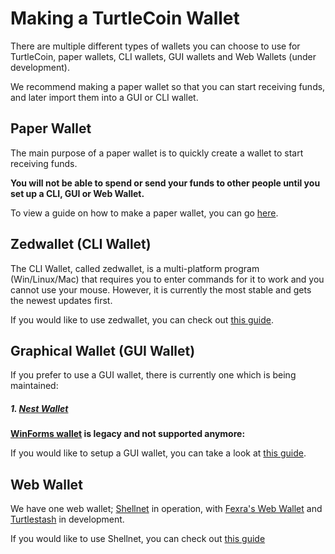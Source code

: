 # Making a TurtleCoin Wallet

There are multiple different types of wallets you can choose to use for TurtleCoin, paper wallets, CLI wallets, GUI wallets and Web Wallets (under development).

We recommend making a paper wallet so that you can start receiving funds, and later import them into a GUI or CLI wallet.

## Paper Wallet

The main purpose of a paper wallet is to quickly create a wallet to start receiving funds.

**You will not be able to spend or send your funds to other people until you set up a CLI, GUI or Web Wallet.**

To view a guide on how to make a paper wallet, you can go [here](../Making-a-paper-wallet).

## Zedwallet (CLI Wallet)

The CLI Wallet, called zedwallet, is a multi-platform program (Win/Linux/Mac) that requires you to enter commands for it to work and you cannot use your mouse. However, it is currently the most stable and gets the newest updates first.

If you would like to use zedwallet, you can check out [this guide](../Using-zedwallet).

## Graphical Wallet (GUI Wallet)

If you prefer to use a GUI wallet, there is currently one which is being maintained:

##### 1. [Nest Wallet](https://github.com/turtlecoin/turtle-wallet-go)

**[WinForms wallet](https://github.com/turtlecoin/turtle-wallet-xamarin) is legacy and not supported anymore:**


If you would like to setup a GUI wallet, you can take a look at [this guide](../Making-a-GUI-Wallet).

## Web Wallet

We have one web wallet; [Shellnet](https://shellnet.pw) in operation, with [Fexra's Web Wallet](https://beta.turtlewallet.io/) and [Turtlestash](https://turtlestash.com) in development.

If you would like to use Shellnet, you can check out [this guide](../Using-shellnet)
